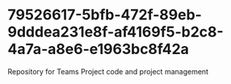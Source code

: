 # 79526617-5bfb-472f-89eb-9dddea231e8f-af4169f5-b2c8-4a7a-a8e6-e1963bc8f42a
Repository for Teams Project code and project management
